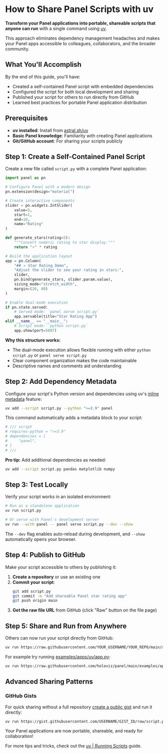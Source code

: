 # How to Share Panel Scripts with uv

**Transform your Panel applications into portable, shareable scripts that anyone can run** with a single command using [uv](https://docs.astral.sh/uv/guides/scripts/).

This approach eliminates dependency management headaches and makes your Panel apps accessible to colleagues, collaborators, and the broader community.

## What You'll Accomplish

By the end of this guide, you'll have:

- Created a self-contained Panel script with embedded dependencies
- Configured the script for both local development and sharing
- Published your script for others to run directly from GitHub
- Learned best practices for portable Panel application distribution

## Prerequisites

- **uv installed**: Install from [astral.sh/uv](https://docs.astral.sh/uv/)
- **Basic Panel knowledge**: Familiarity with creating Panel applications
- **Git/GitHub account**: For sharing your scripts publicly

## Step 1: Create a Self-Contained Panel Script

Create a new file called `script.py` with a complete Panel application:

```python
import panel as pn

# Configure Panel with a modern design
pn.extension(design="material")

# Create interactive components
slider = pn.widgets.IntSlider(
    value=5,
    start=1,
    end=10,
    name="Rating"
)

def generate_stars(rating=5):
    """Convert numeric rating to star display."""
    return "⭐" * rating

# Build the application layout
app = pn.Column(
    "## ⭐ Star Rating Demo",
    "Adjust the slider to see your rating in stars:",
    slider,
    pn.bind(generate_stars, slider.param.value),
    sizing_mode="stretch_width",
    margin=(20, 40)
)

# Enable dual-mode execution
if pn.state.served:
    # Served mode: `panel serve script.py`
    app.servable(title="Star Rating App")
elif __name__ == "__main__":
    # Script mode: `python script.py`
    app.show(port=5007)
```

**Why this structure works:**

- The dual-mode execution allows flexible running with either `python script.py` or `panel serve script.py`
- Clear component organization makes the code maintainable
- Descriptive names and comments aid understanding

## Step 2: Add Dependency Metadata

Configure your script's Python version and dependencies using uv's [inline metadata](https://packaging.python.org/en/latest/specifications/inline-script-metadata/#inline-script-metadata) feature:

```bash
uv add --script script.py --python ">=3.9" panel
```

This command automatically adds a metadata block to your script:

```python
# /// script
# requires-python = ">=3.9"
# dependencies = [
#     "panel",
# ]
# ///
```

**Pro tip:** Add additional dependencies as needed:

```bash
uv add --script script.py pandas matplotlib numpy
```

## Step 3: Test Locally

Verify your script works in an isolated environment:

```bash
# Run as a standalone application
uv run script.py

# Or serve with Panel's development server
uv run --with panel -- panel serve script.py --dev --show
```

The `--dev` flag enables auto-reload during development, and `--show` automatically opens your browser.

## Step 4: Publish to GitHub

Make your script accessible to others by publishing it:

1. **Create a repository** or use an existing one
2. **Commit your script**:
   ```bash
   git add script.py
   git commit -m "Add shareable Panel star rating app"
   git push origin main
   ```
3. **Get the raw file URL** from GitHub (click "Raw" button on the file page)

## Step 5: Share and Run from Anywhere

Others can now run your script directly from GitHub:

```bash
uv run https://raw.githubusercontent.com/YOUR_USERNAME/YOUR_REPO/main/script.py
```

For example try running [examples/apps/uv/app.py](https://raw.githubusercontent.com/holoviz/panel/main/examples/apps/uv/app.py):

```bash
uv run https://raw.githubusercontent.com/holoviz/panel/main/examples/apps/uv/app.py
```

## Advanced Sharing Patterns

### GitHub Gists

For quick sharing without a full repository [create a public gist](https://gist.github.com/) and run it directly:

```bash
uv run https://gist.githubusercontent.com/USERNAME/GIST_ID/raw/script.py
```

Your Panel applications are now portable, shareable, and ready for collaboration!

For more tips and tricks, check out the [uv | Running Scripts](https://docs.astral.sh/uv/guides/scripts/) guide.
